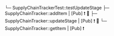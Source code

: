 └─ SupplyChainTrackerTest::testUpdateStage
   ├─ SupplyChainTracker::addItem | [Pub] ❗️  🛑 
   ├─ SupplyChainTracker::updateStage | [Pub] ❗️  🛑 
   └─ SupplyChainTracker::getItem | [Pub] ❗️   
